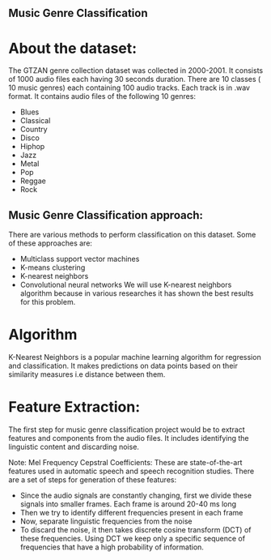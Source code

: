 ## Music Genre Classification
# About the dataset:
The GTZAN genre collection dataset was collected in 2000-2001. It consists of 1000 audio files each having 30 seconds duration. There are 10 classes ( 10 music genres) each containing 100 audio tracks. Each track is in .wav format. It contains audio files of the following 10 genres:

* Blues
* Classical
* Country
* Disco
* Hiphop
* Jazz
* Metal
* Pop
* Reggae
* Rock

## Music Genre Classification approach:

There are various methods to perform classification on this dataset. Some of these approaches are:

* Multiclass support vector machines
* K-means clustering
* K-nearest neighbors
* Convolutional neural networks
We will use K-nearest neighbors algorithm because in various researches it has shown the best results for this problem.

# Algorithm 
K-Nearest Neighbors is a popular machine learning algorithm for regression and classification. It makes predictions on data points based on their similarity measures i.e distance between them.

# Feature Extraction:
The first step for music genre classification project would be to extract features and components from the audio files. It includes identifying the linguistic content and discarding noise.

Note: 
Mel Frequency Cepstral Coefficients:
These are state-of-the-art features used in automatic speech and speech recognition studies. There are a set of steps for generation of these features:

* Since the audio signals are constantly changing, first we divide these signals into smaller frames. Each frame is around 20-40 ms long
* Then we try to identify different frequencies present in each frame
* Now, separate linguistic frequencies from the noise
* To discard the noise, it then takes discrete cosine transform (DCT) of these frequencies. Using DCT we keep only a specific sequence of frequencies that have a high probability of information.
